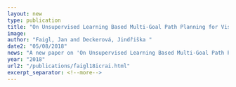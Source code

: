 ```yaml
---
layout: new
type: publication
title: "On Unsupervised Learning Based Multi-Goal Path Planning for Visiting 3D Regions"
image: 
author: "Faigl, Jan and Deckerová, Jindřiška "
date2: "05/08/2018"
news: "A new paper on 'On Unsupervised Learning Based Multi-Goal Path Planning for Visiting 3D Regions' is out!"
year: "2018"
url2: "/publications/faigl18icrai.html"
excerpt_separator: <!--more-->
---
```

